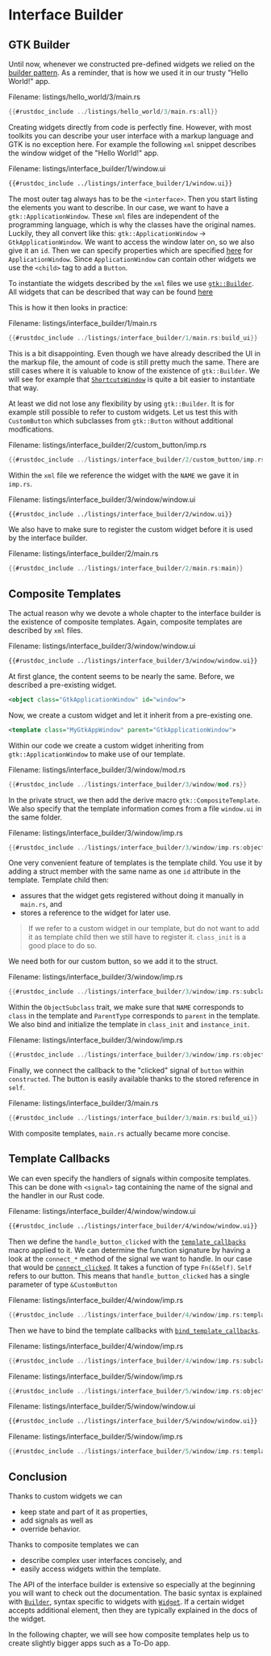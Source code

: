 # Interface Builder

## GTK Builder

Until now, whenever we constructed pre-defined widgets we relied on the [builder pattern](https://rust-unofficial.github.io/patterns/patterns/creational/builder.html).
As a reminder, that is how we used it in our trusty "Hello World!" app.

<span class="filename">Filename: listings/hello_world/3/main.rs</span>
```rust ,no_run,noplayground
{{#rustdoc_include ../listings/hello_world/3/main.rs:all}}
```

Creating widgets directly from code is perfectly fine.
However, with most toolkits you can describe your user interface with a markup language and GTK is no exception here.
For example the following `xml` snippet describes the window widget of the "Hello World!" app. 

<span class="filename">Filename: listings/interface_builder/1/window.ui</span>
```xml
{{#rustdoc_include ../listings/interface_builder/1/window.ui}}
```

The most outer tag always has to be the `<interface>`.
Then you start listing the elements you want to describe.
In our case, we want to have a `gtk::ApplicationWindow`.
These `xml` files are independent of the programming language, which is why the classes have the original names.
Luckily, they all convert like this: `gtk::ApplicationWindow` → `GtkApplicationWindow`.
We want to access the window later on, so we also give it an `id`.
Then we can specify properties which are specified [here](https://docs.gtk.org/gtk4/class.ApplicationWindow.html) for `ApplicationWindow`.
Since `ApplicationWindow` can contain other widgets we use the `<child>` tag to add a `Button`.

To instantiate the widgets described by the `xml` files we use [`gtk::Builder`](../docs/gtk4/struct.Builder.html).
All widgets that can be described that way can be found [here](../docs/gtk4/prelude/trait.BuildableExt.html#implementors-1)

This is how it then looks in practice:

<span class="filename">Filename: listings/interface_builder/1/main.rs</span>
```rust ,no_run,noplayground
{{#rustdoc_include ../listings/interface_builder/1/main.rs:build_ui}}
```

This is a bit disappointing.
Even though we have already described the UI in the markup file, the amount of code is still pretty much the same.
There are still cases where it is valuable to know of the existence of `gtk::Builder`.
We will see for example that [`ShortcutsWindow`](../docs/gtk4/struct.ShortcutsWindow.html) is quite a bit easier to instantiate that way.

At least we did not lose any flexibility by using `gtk::Builder`.
It is for example still possible to refer to custom widgets.
Let us test this with `CustomButton` which subclasses from `gtk::Button` without additional modfications. 

<span class="filename">Filename: listings/interface_builder/2/custom_button/imp.rs</span>
```rust ,no_run,noplayground
{{#rustdoc_include ../listings/interface_builder/2/custom_button/imp.rs:imp}}
```

Within the `xml` file we reference the widget with the `NAME` we gave it in `imp.rs`.

<span class="filename">Filename: listings/interface_builder/3/window/window.ui</span>
```xml
{{#rustdoc_include ../listings/interface_builder/2/window.ui}}
```

We also have to make sure to register the custom widget before it is used by the interface builder.

<span class="filename">Filename: listings/interface_builder/2/main.rs</span>
```rust ,no_run,noplayground
{{#rustdoc_include ../listings/interface_builder/2/main.rs:main}}
```

## Composite Templates

The actual reason why we devote a whole chapter to the interface builder is the existence of composite templates.
Again, composite templates are described by `xml` files.

<span class="filename">Filename: listings/interface_builder/3/window/window.ui</span>
```xml
{{#rustdoc_include ../listings/interface_builder/3/window/window.ui}}
```

At first glance, the content seems to be nearly the same.
Before, we described a pre-existing widget.

```xml
<object class="GtkApplicationWindow" id="window">
```

Now, we create a custom widget and let it inherit from a pre-existing one.

```xml
<template class="MyGtkAppWindow" parent="GtkApplicationWindow">
```

Within our code we create a custom widget inheriting from `gtk::ApplicationWindow` to make use of our template.

<span class="filename">Filename: listings/interface_builder/3/window/mod.rs</span>
```rust ,no_run,noplayground
{{#rustdoc_include ../listings/interface_builder/3/window/mod.rs}}
```

In the private struct, we then add the derive macro `gtk::CompositeTemplate`.
We also specify that the template information comes from a file `window.ui` in the same folder.

<span class="filename">Filename: listings/interface_builder/3/window/imp.rs</span>
```rust ,no_run,noplayground
{{#rustdoc_include ../listings/interface_builder/3/window/imp.rs:object}}
```

One very convenient feature of templates is the template child.
You use it by adding a struct member with the same name as one `id` attribute in the template.
Template child then:
- assures that the widget gets registered without doing it manually in `main.rs`, and
- stores a reference to the widget for later use.

> If we refer to a custom widget in our template, but do not want to add it as template child then we still have to register it.
> `class_init` is a good place to do so.

We need both for our custom button, so we add it to the struct.

<span class="filename">Filename: listings/interface_builder/3/window/imp.rs</span>
```rust ,no_run,noplayground
{{#rustdoc_include ../listings/interface_builder/3/window/imp.rs:subclass}}
```

Within the `ObjectSubclass` trait, we make sure that `NAME` corresponds to `class` in the template and `ParentType` corresponds to `parent` in the template.
We also bind and initialize the template in `class_init` and `instance_init`.

<span class="filename">Filename: listings/interface_builder/3/window/imp.rs</span>
```rust ,no_run,noplayground
{{#rustdoc_include ../listings/interface_builder/3/window/imp.rs:object_impl}}
```

Finally, we connect the callback to the "clicked" signal of `button` within `constructed`.
The button is easily available thanks to the stored reference in `self`.

<span class="filename">Filename: listings/interface_builder/3/main.rs</span>
```rust ,no_run,noplayground
{{#rustdoc_include ../listings/interface_builder/3/main.rs:build_ui}}
```
With composite templates, `main.rs` actually became more concise.

## Template Callbacks

We can even specify the handlers of signals within composite templates.
This can be done with `<signal>` tag containing the name of the signal and the handler in our Rust code.

<span class="filename">Filename: listings/interface_builder/4/window/window.ui</span>
```xml
{{#rustdoc_include ../listings/interface_builder/4/window/window.ui}}
```

Then we define the `handle_button_clicked` with the [`template_callbacks`](../docs/gtk4_macros/attr.template_callbacks.html) macro applied to it.
We can determine the function signature by having a look at the `connect_*` method of the signal we want to handle.
In our case that would be [`connect_clicked`](../docs/gtk4/prelude/trait.ButtonExt.html#tymethod.connect_clicked).
It takes a function of type `Fn(&Self)`.
`Self` refers to our button.
This means that `handle_button_clicked` has a single parameter of type `&CustomButton`

<span class="filename">Filename: listings/interface_builder/4/window/imp.rs</span>
```rust ,no_run,noplayground
{{#rustdoc_include ../listings/interface_builder/4/window/imp.rs:template_callbacks}}
```

Then we have to bind the template callbacks with [`bind_template_callbacks`](../docs/gtk4/subclass/widget/trait.CompositeTemplateCallbacks.html#method.bind_template_callbacks).

<span class="filename">Filename: listings/interface_builder/4/window/imp.rs</span>
```rust ,no_run,noplayground
{{#rustdoc_include ../listings/interface_builder/4/window/imp.rs:subclass}}
```

<span class="filename">Filename: listings/interface_builder/5/window/imp.rs</span>
```rust ,no_run,noplayground
{{#rustdoc_include ../listings/interface_builder/5/window/imp.rs:object}}
```



<span class="filename">Filename: listings/interface_builder/5/window/window.ui</span>
```xml
{{#rustdoc_include ../listings/interface_builder/5/window/window.ui}}
```


<span class="filename">Filename: listings/interface_builder/5/window/imp.rs</span>
```rust ,no_run,noplayground
{{#rustdoc_include ../listings/interface_builder/5/window/imp.rs:template_callbacks}}
```



## Conclusion

Thanks to custom widgets we can
- keep state and part of it as properties,
- add signals as well as
- override behavior.

Thanks to composite templates we can
- describe complex user interfaces concisely, and
- easily access widgets within the template. 

The API of the interface builder is extensive so especially at the beginning you will want to check out the documentation.
The basic syntax is explained with [`Builder`](../docs/gtk4/struct.Builder.html#gtkbuilder-ui-definitions), syntax specific to widgets with [`Widget`](../docs/gtk4/struct.Widget.html#gtkwidget-as-gtkbuildable).
If a certain widget accepts additional element, then they are typically explained in the docs of the widget.

In the following chapter, we will see how composite templates help us to create slightly bigger apps such as a To-Do app.
